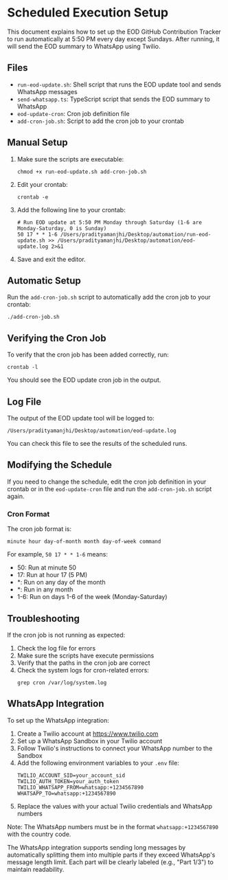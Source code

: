 # Scheduled Execution Setup

This document explains how to set up the EOD GitHub Contribution Tracker to run automatically at 5:50 PM every day except Sundays. After running, it will send the EOD summary to WhatsApp using Twilio.

## Files

- `run-eod-update.sh`: Shell script that runs the EOD update tool and sends WhatsApp messages
- `send-whatsapp.ts`: TypeScript script that sends the EOD summary to WhatsApp
- `eod-update-cron`: Cron job definition file
- `add-cron-job.sh`: Script to add the cron job to your crontab

## Manual Setup

1. Make sure the scripts are executable:

   ```
   chmod +x run-eod-update.sh add-cron-job.sh
   ```

2. Edit your crontab:

   ```
   crontab -e
   ```

3. Add the following line to your crontab:

   ```
   # Run EOD update at 5:50 PM Monday through Saturday (1-6 are Monday-Saturday, 0 is Sunday)
   50 17 * * 1-6 /Users/pradityamanjhi/Desktop/automation/run-eod-update.sh >> /Users/pradityamanjhi/Desktop/automation/eod-update.log 2>&1
   ```

4. Save and exit the editor.

## Automatic Setup

Run the `add-cron-job.sh` script to automatically add the cron job to your crontab:

```
./add-cron-job.sh
```

## Verifying the Cron Job

To verify that the cron job has been added correctly, run:

```
crontab -l
```

You should see the EOD update cron job in the output.

## Log File

The output of the EOD update tool will be logged to:

```
/Users/pradityamanjhi/Desktop/automation/eod-update.log
```

You can check this file to see the results of the scheduled runs.

## Modifying the Schedule

If you need to change the schedule, edit the cron job definition in your crontab or in the `eod-update-cron` file and run the `add-cron-job.sh` script again.

### Cron Format

The cron job format is:

```
minute hour day-of-month month day-of-week command
```

For example, `50 17 * * 1-6` means:

- 50: Run at minute 50
- 17: Run at hour 17 (5 PM)
- \*: Run on any day of the month
- \*: Run in any month
- 1-6: Run on days 1-6 of the week (Monday-Saturday)

## Troubleshooting

If the cron job is not running as expected:

1. Check the log file for errors
2. Make sure the scripts have execute permissions
3. Verify that the paths in the cron job are correct
4. Check the system logs for cron-related errors:
   ```
   grep cron /var/log/system.log
   ```

## WhatsApp Integration

To set up the WhatsApp integration:

1. Create a Twilio account at https://www.twilio.com
2. Set up a WhatsApp Sandbox in your Twilio account
3. Follow Twilio's instructions to connect your WhatsApp number to the Sandbox
4. Add the following environment variables to your `.env` file:
   ```
   TWILIO_ACCOUNT_SID=your_account_sid
   TWILIO_AUTH_TOKEN=your_auth_token
   TWILIO_WHATSAPP_FROM=whatsapp:+1234567890
   WHATSAPP_TO=whatsapp:+1234567890
   ```
5. Replace the values with your actual Twilio credentials and WhatsApp numbers

Note: The WhatsApp numbers must be in the format `whatsapp:+1234567890` with the country code.

The WhatsApp integration supports sending long messages by automatically splitting them into multiple parts if they exceed WhatsApp's message length limit. Each part will be clearly labeled (e.g., "Part 1/3") to maintain readability.
